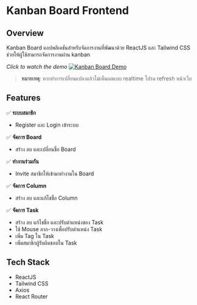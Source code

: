 # Kanban Board Frontend

## Overview
Kanban Board แอปพลิเคชันสำหรับจัดการงานที่พัฒนาด้วย ReactJS และ Tailwind CSS ช่วยให้ผู้ใช้สามารถจัดการงานผ่าน kanban  

*Click to watch the demo*
[![Kanban Board Demo](https://img.youtube.com/vi/l2wbuyJe5bA/0.jpg)](https://youtu.be/l2wbuyJe5bA)


> **หมายเหตุ**: หากทำการเปลี่ยนแปลงแล้วไม่เห็นผลแบบ realtime โปรด refresh หน้าเว็บ

## Features
✅ **ระบบสมาชิก**
- Register และ Login เข้าระบบ

✅ **จัดการ Board**
- สร้าง ลบ และเปลี่ยนชื่อ Board

✅ **ทำงานร่วมกัน**
- Invite สมาชิกให้เข้ามาทำงานใน Board

✅ **จัดการ Column**
- สร้าง ลบ และแก้ไขชื่อ Column

✅ **จัดการ Task**
- สร้าง ลบ แก้ไขชื่อ และปรับตำแหน่งของ Task
- ใช้ Mouse ลาก-วางเพื่อปรับตำแหน่ง Task
- เพิ่ม Tag ใน Task
- เพิ่มสมาชิกผู้รับผิดชอบใน Task

## Tech Stack
- ReactJS
- Tailwind CSS
- Axios
- React Router
